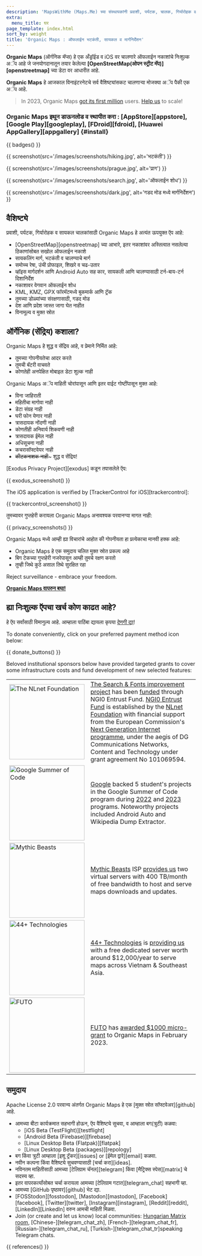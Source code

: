 ```yaml
---
description: 'MapsWithMe (Maps.Me) च्या संस्थापकांनी प्रवाशी, पर्यटक, चालक, गिर्यारोहक व सायकल चालकांसाठी तयार केलेले जलद, संविस्तर ऑफलाईन नकाशे.'
extra:
  menu_title: घर
page_template: index.html
sort_by: weight
title: 'Organic Maps : ऑफलाईन भटकंती, सायकल व मार्गनिर्देशन'
---
```


**Organic Maps** (ऑर्गनिक मॅप्स) हे एक अँड्रॉईड व iOS वर चालणारे ऑफलाईन नकाशांचे निःशुल्क अॅप आहे जे जनयोगदानातून तयार केलेल्या **[OpenStreetMap(ओपन स्ट्रीट मॅप)][openstreetmap]** च्या डेटा वर आधारीत आहे.

**Organic Maps** हे आजकाल विनाइंटरनेटचे सर्व वैशिष्ट्यांसकट चालणाऱ्या मोजक्या अॅप पैकी एक अॅप आहे.

> In 2023, Organic Maps [got its first million](@/news/2023-12-23/281/index.md) users. [Help us](@/donate/index.md) to scale!

### Organic Maps इथून डाऊनलोड व स्थापीत करा : [AppStore][appstore], [Google Play][googleplay], [FDroid][fdroid], [Huawei AppGallery][appgallery] {#install}

{{ badges() }}

{{ screenshot(src='/images/screenshots/hiking.jpg', alt='भटकंती') }}

{{ screenshot(src='/images/screenshots/prague.jpg', alt='प्राग') }}

{{ screenshot(src='/images/screenshots/search.jpg', alt='ऑफलाईन शोध') }}

{{ screenshot(src='/images/screenshots/dark.jpg', alt='गडद मोड मध्ये
मार्गनिर्देशन') }}

## वैशिष्ट्ये

प्रवाशी, पर्यटक, गिर्यारोहक व सायकल चालकांसाठी Organic Maps हे अत्यंत
ऊपयुक्त ऍप आहे:

- [OpenStreetMap][openstreetmap] च्या आभारे, इतर नकाशांवर अस्तित्वात
  नसलेल्या ठिकाणांसोबत सखोल ऑफलाईन नकाशे
- सायकलिंग मार्ग, भटकंती व चालण्याचे मार्ग
- समोच्च रेषा, उंची प्रोफाइल, शिखरे व चढ-उतार
- व्हॉइस मार्गदर्शन आणि Android Auto सह कार, सायकली आणि चालण्यासाठी
  टर्न-बाय-टर्न दिशानिर्देश
- नकाशावर वेगवान ऑफलाईन शोध
- KML, KMZ, GPX फॉरमॅटमध्ये बुकमार्क आणि ट्रॅक
- तुमच्या डोळ्यांच्या संरक्षणासाठी, गडद मोड
- देश आणि प्रदेश जास्त जागा घेत नाहीत
- विनामूल्य व मुक्त स्रोत

## ऑर्गेनिक (सेंद्रिय) कशाला?

Organic Maps हे शुद्ध व सेंद्रिय आहे, व प्रेमाने निर्मित आहे:

- तुमच्या गोपनीयतेचा आदर करते
- तुमची बॅटरी वाचवते
- कोणतेही अनपेक्षित मोबाइल डेटा शुल्क नाही

Organic Maps अॅप माहिती चोरांपासून आणि इतर वाईट गोष्टींपासून मुक्त आहे:

- विना जाहिराती
- महितीचा मागोवा नाही
- डेटा संग्रह नाही
- घरी फोन येणार नाही
- त्रासदायक नोंदणी नाही
- कोणतीही अनिवार्य शिकवणी नाही
- त्रासदायक ईमेल नाही
- अधिसूचना नाही
- कचरासॉफ्टवेयर नाही
- ~~कीटकनाशक नाही~~~ शुद्ध व सेंद्रिय!

[Exodus Privacy Project][exodus] कडून तपासलेले ऍप:

{{ exodus_screenshot() }}

The iOS application is verified by [TrackerControl for iOS][trackercontrol]:

{{ trackercontrol_screenshot() }}

तुमच्यावर गुप्तहेरी करायला Organic Maps अनावश्यक परवानग्या मागत नाही:

{{ privacy_screenshots() }}

Organic Maps मध्ये आम्ही ह्या विचारांचे आहोत की गोपनीयता हा प्रत्येकाचा
मानवी हक्क आहे:

- Organic Maps हे एक समुदाय चलित मुक्त स्रोत प्रकल्प आहे
- बिग टेकच्या गुप्तहेरी नजरेपासून आम्ही तुमचे रक्षण करतो
- तुम्ही जिथे कुठे असाल तिथे सुरक्षित रहा

Reject surveillance - embrace your freedom.

**[Organic Maps वापरुन बघा!](#install)**

## ह्या निःशुल्क ऍपचा खर्च कोण काढत आहे?

हे ऍप सर्वांसाठी विमानुल्य आहे. आम्हाला पाठिंबा द्यायला कृपया [देणगी
द्या](@/donate/index.md)!

To donate conveniently, click on your preferred payment method icon below:

{{ donate_buttons() }}

Beloved institutional sponsors below have provided targeted grants to cover
some infrastructure costs and fund development of new selected features:

<table style="border-spacing: 20px">
  <tr>
    <td>
      <a href="https://nlnet.nl/"><img src="sponsors/nlnet.svg" alt="The NLnet Foundation" width="200px"></a>
    </td>
    <td>
      <a href="https://github.com/organicmaps/organicmaps/milestone/7">The Search & Fonts improvement project</a> has been <a href="https://nlnet.nl/project/OrganicMaps/">funded</a> through NGI0 Entrust Fund. <a href="https://nlnet.nl/entrust/">NGI0 Entrust Fund</a> is established by the <a href="https://nlnet.nl/">NLnet Foundation</a> with financial support from the European Commission's <a href="https://www.ngi.eu/">Next Generation Internet programme</a>, under the aegis of DG Communications Networks, Content and Technology under grant agreement No 101069594.
    </td>
  </tr>
  <tr>
    <td>
      <a href="https://summerofcode.withgoogle.com/"><img src="sponsors/gsoc.svg" alt="Google Summer of Code" width="200px"></a>
    </td>
    <td>
      <a href="https://summerofcode.withgoogle.com/">Google</a> backed 5 student's projects in the Google Summer of Code program during <a href="https://summerofcode.withgoogle.com/programs/2022/organizations/organic-maps">2022</a> and <a href="https://summerofcode.withgoogle.com/programs/2023/organizations/organic-maps">2023</a> programs. Noteworthy projects included Android Auto and Wikipedia Dump Extractor.
    </td>
  </tr>
  <tr>
    <td>
      <a href="https://www.mythic-beasts.com/"><img src="sponsors/mythic-beasts.png" alt="Mythic Beasts" width="200px"></a>
    </td>
    <td>
      <a href="https://www.mythic-beasts.com/">Mythic Beasts</a> ISP <a href="https://www.mythic-beasts.com/blog/2021/10/06/improving-the-world-bit-by-expensive-bit/">provides us</a> two virtual servers with 400 TB/month of free bandwidth to host and serve maps downloads and updates.
    </td>
  </tr>
  <tr>
    <td>
      <a href="https://44plus.vn"><img src="sponsors/44plus.svg" alt="44+ Technologies" width="200px"></a>
    </td>
    <td>
      <a href="https://44plus.vn">44+ Technologies</a> is <a href="https://44plus.vn/organicmaps">providing us </a>with a free dedicated server worth around $12,000/year to serve maps across Vietnam & Southeast Asia.
    </td>
  </tr>
  <tr>
    <td>
      <a href="https://futo.org"><img src="sponsors/futo.svg" alt="FUTO" width="200px"></a>
    </td>
    <td>
      <a href="https://futo.org">FUTO</a> has <a href="https://www.youtube.com/watch?v=fJJclgBHrEw">awarded $1000 micro-grant</a> to Organic Maps in February 2023.
    </td>
  </tr>
</table>

## समुदाय

Apache License 2.0 परवान्य अंतर्गत Organic Maps हे एक [मुक्त स्रोत
सॉफ्टवेअर][github] आहे.

- आमच्या बीटा कार्यक्रमात सहभागी होऊन, ऍप वैशिष्ट्ये सुचवा, व आम्हाला
  बग(त्रुटी) कळवा:
  * [iOS Beta (TestFlight)][testflight]
  * [Android Beta (Firebase)][firebase]
  * [Linux Desktop Beta (Flatpak)][flatpak]
  * [Linux Desktop Beta (packages)][repology]
- बग किंवा त्रुटी आम्हाला [इशू ट्रॅकर][issues] or [ईमेल द्वारे][email] कळवा.
- नवीन कल्पना किंवा वैशिष्ट्ये सुचवण्यासाठी [चर्चा करा][ideas].
- नविनतम माहितीसाठी आमच्या [टेलिग्राम चॅनल][telegram] किंवा [मैट्रिक्स
  स्पेस][matrix] चे सदस्य व्हा.
- इतर वापरकर्त्यांसोबत चर्चा करायला आमच्या [टेलिग्राम गटात][telegram_chat]
  सहभागी व्हा.
- आमच्या [GitHub पृष्ठावर][github] भेट द्या.
- [FOSStodon][fosstodon], [Mastodon][mastodon], [Facebook][facebook],
  [Twitter][twitter], [Instagram][instagram], [Reddit][reddit],
  [LinkedIn][LinkedIn] वरुन आमची माहिती मिळवा.
- Join (or create and let us know) local communities: [Hungarian Matrix
  room](https://matrix.to/#/#organicmapstranslate_hu:matrix.org),
  [Chinese-][telegram_chat_zh], [French-][telegram_chat_fr],
  [Russian-][telegram_chat_ru], [Turkish-][telegram_chat_tr]speaking
  Telegram chats.

[fork]: https://en.wikipedia.org/wiki/Fork_(software_development)

{{ references() }}

